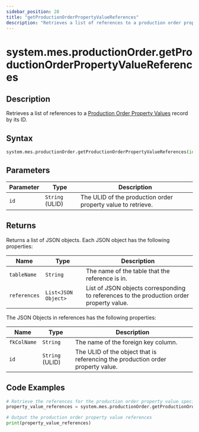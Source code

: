```yaml
---
sidebar_position: 28
title: "getProductionOrderPropertyValueReferences"
description: "Retrieves a list of references to a production order property value with the given ID."
---
```


# system.mes.productionOrder.getProductionOrderPropertyValueReferences

## Description

Retrieves a list of references to a [Production Order Property Values](../../data-model/production-order-model/production-order-property-value) record by its ID.

## Syntax

```python
system.mes.productionOrder.getProductionOrderPropertyValueReferences(id)
```

## Parameters

| Parameter | Type            | Description                                                  |
| --------- | --------------- | ------------------------------------------------------------ |
| `id`      | `String` (ULID) | The ULID of the production order property value to retrieve. |

## Returns

Returns a list of JSON objects. Each JSON object has the following properties:

| Name         | Type                | Description                                                                              |
| ------------ | ------------------- | ---------------------------------------------------------------------------------------- |
| `tableName`  | `String`            | The name of the table that the reference is in.                                          |
| `references` | `List<JSON Object>` | List of JSON objects corresponding to references to the production order property value. |

The JSON Objects in references has the following properties:

| Name        | Type            | Description                                                                     |
| ----------- | --------------- | ------------------------------------------------------------------------------- |
| `fkColName` | `String`        | The name of the foreign key column.                                             |
| `id`        | `String` (ULID) | The ULID of the object that is referencing the production order property value. |

## Code Examples

```python
# Retrieve the references for the production order property value specified
property_value_references = system.mes.productionOrder.getProductionOrderPropertyValueReferences('01JQ2AN7CQ-MWR6A9M0-FQSEAHTJ')

# Output the production order property value references
print(property_value_references)
```
